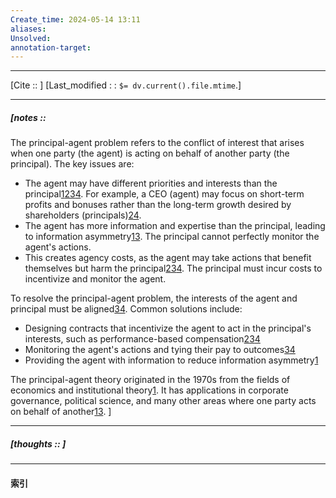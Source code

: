 ```yaml
---
Create_time: 2024-05-14 13:11
aliases: 
Unsolved: 
annotation-target:
---
```


---
[Cite ::  ]
[Last_modified : : `$= dv.current().file.mtime`.]


---
##### [notes ::  

The principal-agent problem refers to the conflict of interest that arises when one party (the agent) is acting on behalf of another party (the principal). The key issues are:

- The agent may have different priorities and interests than the principal[1](https://en.wikipedia.org/wiki/Principal%E2%80%93agent_problem)[2](https://www.investopedia.com/terms/a/agencytheory.asp)[3](https://corporatefinanceinstitute.com/resources/economics/principal-agent-problem/)[4](https://www.investopedia.com/terms/p/principal-agent-problem.asp). For example, a CEO (agent) may focus on short-term profits and bonuses rather than the long-term growth desired by shareholders (principals)[2](https://www.investopedia.com/terms/a/agencytheory.asp)[4](https://www.investopedia.com/terms/p/principal-agent-problem.asp).
- The agent has more information and expertise than the principal, leading to information asymmetry[1](https://en.wikipedia.org/wiki/Principal%E2%80%93agent_problem)[3](https://corporatefinanceinstitute.com/resources/economics/principal-agent-problem/). The principal cannot perfectly monitor the agent's actions.
- This creates agency costs, as the agent may take actions that benefit themselves but harm the principal[2](https://www.investopedia.com/terms/a/agencytheory.asp)[3](https://corporatefinanceinstitute.com/resources/economics/principal-agent-problem/)[4](https://www.investopedia.com/terms/p/principal-agent-problem.asp). The principal must incur costs to incentivize and monitor the agent.

To resolve the principal-agent problem, the interests of the agent and principal must be aligned[3](https://corporatefinanceinstitute.com/resources/economics/principal-agent-problem/)[4](https://www.investopedia.com/terms/p/principal-agent-problem.asp). Common solutions include:

- Designing contracts that incentivize the agent to act in the principal's interests, such as performance-based compensation[2](https://www.investopedia.com/terms/a/agencytheory.asp)[3](https://corporatefinanceinstitute.com/resources/economics/principal-agent-problem/)[4](https://www.investopedia.com/terms/p/principal-agent-problem.asp)
- Monitoring the agent's actions and tying their pay to outcomes[3](https://corporatefinanceinstitute.com/resources/economics/principal-agent-problem/)[4](https://www.investopedia.com/terms/p/principal-agent-problem.asp)
- Providing the agent with information to reduce information asymmetry[1](https://en.wikipedia.org/wiki/Principal%E2%80%93agent_problem)

The principal-agent theory originated in the 1970s from the fields of economics and institutional theory[1](https://en.wikipedia.org/wiki/Principal%E2%80%93agent_problem). It has applications in corporate governance, political science, and many other areas where one party acts on behalf of another[1](https://en.wikipedia.org/wiki/Principal%E2%80%93agent_problem)[3](https://corporatefinanceinstitute.com/resources/economics/principal-agent-problem/).
]




---
##### [thoughts ::  ]


---
#### 索引
